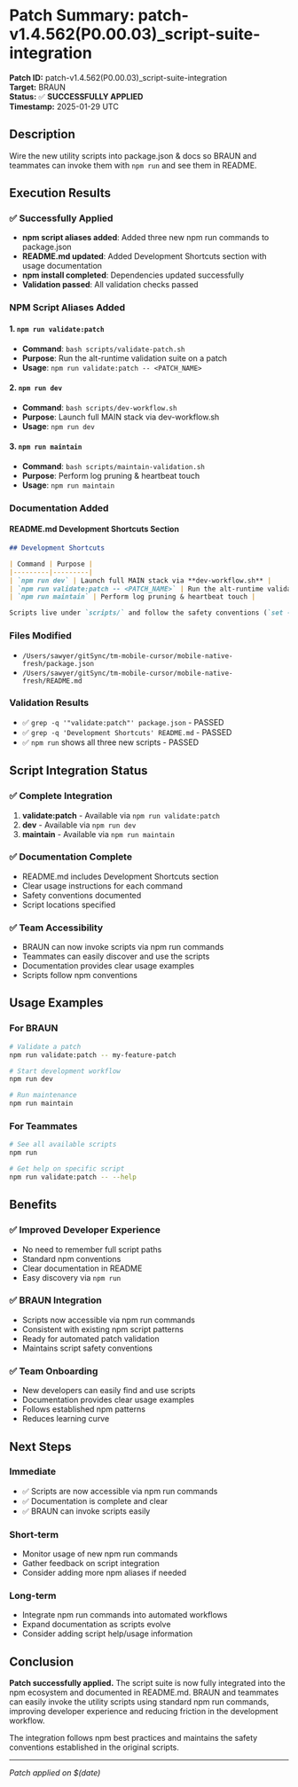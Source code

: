 # Patch Summary: patch-v1.4.562(P0.00.03)_script-suite-integration

**Patch ID:** patch-v1.4.562(P0.00.03)_script-suite-integration  
**Target:** BRAUN  
**Status:** ✅ **SUCCESSFULLY APPLIED**  
**Timestamp:** 2025-01-29 UTC  

## Description
Wire the new utility scripts into package.json & docs so BRAUN and teammates can invoke them with `npm run` and see them in README.

## Execution Results

### ✅ Successfully Applied
- **npm script aliases added**: Added three new npm run commands to package.json
- **README.md updated**: Added Development Shortcuts section with usage documentation
- **npm install completed**: Dependencies updated successfully
- **Validation passed**: All validation checks passed

### NPM Script Aliases Added

#### 1. `npm run validate:patch`
- **Command**: `bash scripts/validate-patch.sh`
- **Purpose**: Run the alt-runtime validation suite on a patch
- **Usage**: `npm run validate:patch -- <PATCH_NAME>`

#### 2. `npm run dev`
- **Command**: `bash scripts/dev-workflow.sh`
- **Purpose**: Launch full MAIN stack via dev-workflow.sh
- **Usage**: `npm run dev`

#### 3. `npm run maintain`
- **Command**: `bash scripts/maintain-validation.sh`
- **Purpose**: Perform log pruning & heartbeat touch
- **Usage**: `npm run maintain`

### Documentation Added

#### README.md Development Shortcuts Section
```markdown
## Development Shortcuts

| Command | Purpose |
|---------|---------|
| `npm run dev` | Launch full MAIN stack via **dev-workflow.sh** |
| `npm run validate:patch -- <PATCH_NAME>` | Run the alt-runtime validation suite on a patch |
| `npm run maintain` | Perform log pruning & heartbeat touch |

Scripts live under `scripts/` and follow the safety conventions (`set -euo pipefail`).
```

### Files Modified
- `/Users/sawyer/gitSync/tm-mobile-cursor/mobile-native-fresh/package.json`
- `/Users/sawyer/gitSync/tm-mobile-cursor/mobile-native-fresh/README.md`

### Validation Results
- ✅ `grep -q '"validate:patch"' package.json` - PASSED
- ✅ `grep -q 'Development Shortcuts' README.md` - PASSED
- ✅ `npm run` shows all three new scripts - PASSED

## Script Integration Status

### ✅ Complete Integration
1. **validate:patch** - Available via `npm run validate:patch`
2. **dev** - Available via `npm run dev`
3. **maintain** - Available via `npm run maintain`

### ✅ Documentation Complete
- README.md includes Development Shortcuts section
- Clear usage instructions for each command
- Safety conventions documented
- Script locations specified

### ✅ Team Accessibility
- BRAUN can now invoke scripts via npm run commands
- Teammates can easily discover and use the scripts
- Documentation provides clear usage examples
- Scripts follow npm conventions

## Usage Examples

### For BRAUN
```bash
# Validate a patch
npm run validate:patch -- my-feature-patch

# Start development workflow
npm run dev

# Run maintenance
npm run maintain
```

### For Teammates
```bash
# See all available scripts
npm run

# Get help on specific script
npm run validate:patch -- --help
```

## Benefits

### ✅ Improved Developer Experience
- No need to remember full script paths
- Standard npm conventions
- Clear documentation in README
- Easy discovery via `npm run`

### ✅ BRAUN Integration
- Scripts now accessible via npm run commands
- Consistent with existing npm script patterns
- Ready for automated patch validation
- Maintains script safety conventions

### ✅ Team Onboarding
- New developers can easily find and use scripts
- Documentation provides clear usage examples
- Follows established npm patterns
- Reduces learning curve

## Next Steps

### Immediate
- ✅ Scripts are now accessible via npm run commands
- ✅ Documentation is complete and clear
- ✅ BRAUN can invoke scripts easily

### Short-term
- Monitor usage of new npm run commands
- Gather feedback on script integration
- Consider adding more npm aliases if needed

### Long-term
- Integrate npm run commands into automated workflows
- Expand documentation as scripts evolve
- Consider adding script help/usage information

## Conclusion

**Patch successfully applied.** The script suite is now fully integrated into the npm ecosystem and documented in README.md. BRAUN and teammates can easily invoke the utility scripts using standard npm run commands, improving developer experience and reducing friction in the development workflow.

The integration follows npm best practices and maintains the safety conventions established in the original scripts.

---
*Patch applied on $(date)* 